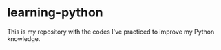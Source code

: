 # learning-python
This is my repository with the codes I've practiced to improve my Python knowledge.
